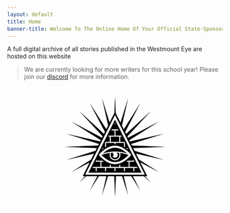 ```yaml
---
layout: default
title: Home
banner-title: Welcome To The Online Home Of Your Official State-Sponsored Truth
---
```


A full digital archive of all stories published in the Westmount Eye are hosted on this website


> We are currently looking for more writers for this school year! Please join our [discord](discord.gg/PMKHXBE) for more information.

![Westmount Eye Logo](/assets/WestmountEyeLogo.jpg)